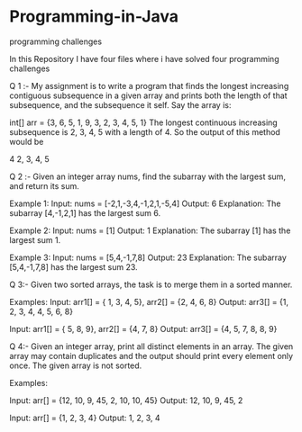 # Programming-in-Java
programming challenges

In this Repository I have four files where i have solved four programming challenges

Q 1 :- My assignment is to write a program that finds the longest increasing contiguous subsequence in a given array and prints both the length of that subsequence, and the subsequence it self. Say the array is:

int[] arr = {3, 6, 5, 1, 9, 3, 2, 3, 4, 5, 1} The longest continuous increasing subsequence is 2, 3, 4, 5 with a length of 4. So the output of this method would be

4 2, 3, 4, 5

Q 2 :- Given an integer array nums, find the subarray with the largest sum, and return its sum.

Example 1: Input: nums = [-2,1,-3,4,-1,2,1,-5,4] Output: 6 Explanation: The subarray [4,-1,2,1] has the largest sum 6.

Example 2: Input: nums = [1] Output: 1 Explanation: The subarray [1] has the largest sum 1.

Example 3: Input: nums = [5,4,-1,7,8] Output: 23 Explanation: The subarray [5,4,-1,7,8] has the largest sum 23.

Q 3:- Given two sorted arrays, the task is to merge them in a sorted manner.

Examples: Input: arr1[] = { 1, 3, 4, 5}, arr2[] = {2, 4, 6, 8} Output: arr3[] = {1, 2, 3, 4, 4, 5, 6, 8}

Input: arr1[] = { 5, 8, 9}, arr2[] = {4, 7, 8} Output: arr3[] = {4, 5, 7, 8, 8, 9}

Q 4:- Given an integer array, print all distinct elements in an array. The given array may contain duplicates and the output should print every element only once. The given array is not sorted.

Examples:

Input: arr[] = {12, 10, 9, 45, 2, 10, 10, 45} Output: 12, 10, 9, 45, 2

Input: arr[] = {1, 2, 3, 4} Output: 1, 2, 3, 4
